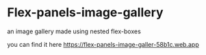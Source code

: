 # Flex-panels-image-gallery
an image gallery made using nested flex-boxes 

you can find it here https://flex-panels-image-galler-58b1c.web.app

